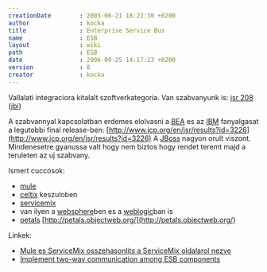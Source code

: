 ```yaml
---
creationDate        : 2005-06-21 18:22:30 +0200 
author              : kocka 
title               : Enterprise Service Bus 
name                : ESB 
layout              : wiki 
path                : ESB 
date                : 2006-09-25 14:17:23 +0200 
version             : 8 
creator             : kocka 
---
```

Vallalati integraciora kitalalt szoftverkategoria. Van szabvanyunk is: [jsr 208](http://www.jcp.org/en/jsr/detail?id=208) ([jbi](JBI.html))

A szabvannyal kapcsolatban erdemes elolvasni a [BEA](bea.html) es az [IBM](IBM.html) fanyalgasat a legutobbi final release-ben: [http://www.jcp.org/en/jsr/results?id=3226](http://www.jcp.org/en/jsr/results?id=3226) A [JBoss](jboss.html) nagyon orult viszont. Mindenesetre gyanussa valt hogy nem biztos hogy rendet teremt majd a teruleten az uj szabvany.

Ismert cuccosok:

*   [mule](mule.html)
*   [celtix](celtix.html) keszuloben
*   [servicemix](servicemix.html)
*   van ilyen a [websphere](Websphere.html)ben es a [weblogic](weblogic.html)ban is
*   [petals](Missing.html) [http://petals.objectweb.org/](http://petals.objectweb.org/)

Linkek:

*   [Mule es ServiceMix osszehasonlits a ServiceMix oldalarol nezve](http://docs.codehaus.org/display/SM/How+does+ServiceMix+compare+to+Mule)
*   [Implement two-way communication among ESB components](http://www.javaworld.com/javaworld/jw-09-2006/jw-0904-jbi_p.html)
